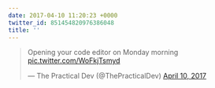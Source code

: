 ```yaml
---
date: 2017-04-10 11:20:23 +0000
twitter_id: 851454820976386048
title: ''
---
```


<blockquote class="twitter-tweet"><p lang="en" dir="ltr">Opening your code editor on Monday morning <a href="https://t.co/WoFkjTsmyd">pic.twitter.com/WoFkjTsmyd</a></p>&mdash; The Practical Dev (@ThePracticalDev) <a href="https://twitter.com/ThePracticalDev/status/851421290472890368?ref_src=twsrc%5Etfw">April 10, 2017</a></blockquote>
<script async src="https://platform.twitter.com/widgets.js" charset="utf-8"></script>
